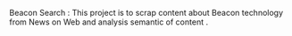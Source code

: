 Beacon Search :
This project is to scrap content about Beacon technology from
News on Web and analysis semantic of content .